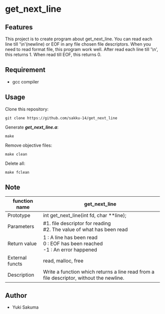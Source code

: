# get_next_line

## Features
This project is to create program about get_next_line.
You can read each line till '\n'(newline) or EOF in any file chosen file descriptors. When you need to read format file, this program work well. After read each line till '\n', this returns 1. When read till EOF, this returns 0.

## Requirement
- gcc compiler

## Usage
Clone this repository:
```shell
git clone https://github.com/sakku-14/get_next_line
```

Generate ***get_next_line.a***:
```shell
make
```

Remove objective files:
```shell
make clean
```

Delete all:
```shell
make fclean
```

## Note

| function name | get_next_line |
| ---- | ---- |
| Prototype | int get_next_line(int fd, char \*\*line); |
| Parameters | #1. file descriptor for reading<br>#2. The value of what has been read |
| Return value | 1 : A line has been read<br>0 : EOF has been reached<br>-1 : An error happened |
| External functs | read, malloc, free |
| Description | Write a function which returns a line read from a file descriptor, without the newline. |

## Author
- Yuki Sakuma
